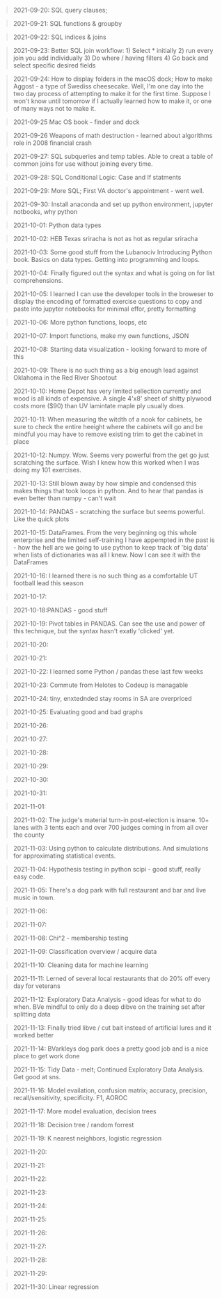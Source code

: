 > 2021-09-20: SQL query clauses; 

> 2021-09-21: SQL functions & groupby

> 2021-09-22: SQL indices & joins

> 2021-09-23: Better SQL join workflow: 1) Select * initially 2) run every join you add individually 3) Do where / having filters 4) Go back and select specific desired fields

> 2021-09-24: How to display folders in the macOS dock; How to make Aggost - a type of Swediss cheesecake. Well, I'm one day into the two day process of attempting to make it for the first time. Suppose I won't know until tomorrow if I actually learned how to make it, or one of many ways not to make it.

> 2021-09-25 Mac OS book - finder and dock

> 2021-09-26 Weapons of math destruction - learned about algorithms role in 2008 financial crash

> 2021-09-27: SQL subqueries and temp tables. Able to creat a table of common joins for use without joining every time. 

> 2021-09-28: SQL Conditional Logic: Case and If statments

> 2021-09-29: More SQL; First VA doctor's appointment - went well.

> 2021-09-30: Install anaconda and set up python environment, jupyter notbooks, why python

> 2021-10-01: Python data types

> 2021-10-02: HEB Texas sriracha is not as hot as regular sriracha

> 2021-10-03: Some good stuff from the Lubanociv Introducing Python book. Basics on data types. Getting into programming and loops.

> 2021-10-04: Finally figured out the syntax and what is going on for list comprehensions.

> 2021-10-05: I learned I can use the developer tools in the broweser to display the encoding of formatted exercise questions to copy and paste into jupyter notebooks for minimal effor, pretty formatting

> 2021-10-06: More python functions, loops, etc

> 2021-10-07: Import functions, make my own functions, JSON

> 2021-10-08: Starting data visualization - looking forward to more of this

>2021-10-09: There is no such thing as a big enough lead against Oklahoma in the Red River Shootout

>2021-10-10: Home Depot has very limited sellection currently and wood is all kinds of expensive. A single 4'x8' sheet of shitty plywood costs more ($90) than UV lamintate maple ply usually does.

>2021-10-11: When measuring the witdth of a nook for cabinets, be sure to check the entire heeight where the cabinets will go and be mindful you may have to remove existing trim to get the cabinet in place

>2021-10-12: Numpy. Wow. Seems very powerful from the get go just scratching the surface. Wish I knew how this worked when I was doing my 101 exercises.

>2021-10-13: Still blown away by how simple and condensed this makes things that took loops in python. And to hear that pandas is even better than numpy - can't wait

>2021-10-14: PANDAS - scratching the surface but seems powerful. Like the quick plots

>2021-10-15: DataFrames. From the very beginning og this whole enterprise and the limited self-training I have appempted in the past is - how the hell are we going to use python to keep track of 'big data' when lists of dictionaries was all I knew. Now I can see it with the DataFrames

>2021-10-16: I learned there is no such thing as a comfortable UT football lead this season

>2021-10-17: 

>2021-10-18:PANDAS - good stuff

>2021-10-19: Pivot tables in PANDAS. Can see the use and power of this technique, but the syntax hasn't exatly 'clicked' yet. 

>2021-10-20:

>2021-10-21:

>2021-10-22: I learned some Python / pandas these last few weeks

>2021-10-23: Commute from Helotes to Codeup is managable

>2021-10-24: tiny, enxtednded stay rooms in SA are overpriced

>2021-10-25: Evaluating good and bad graphs

>2021-10-26:

>2021-10-27:

>2021-10-28:

>2021-10-29:

>2021-10-30:

>2021-10-31:

>2021-11-01:

>2021-11-02: The judge's material turn-in post-election is insane. 10+ lanes with 3 tents each and over 700 judges coming in from all over the county

>2021-11-03: Using python to calculate distributions. And simulations for approximating statistical events.

>2021-11-04: Hypothesis testing in python scipi - good stuff, really easy code.

>2021-11-05: There's a dog park with full restaurant and bar and live music in town.

>2021-11-06: 

>2021-11-07: 

>2021-11-08: Chi^2 - membership testing

>2021-11-09: Classification overview / acquire data

>2021-11-10: Cleaning data for machine learning

>2021-11-11: Lerned of several local restaurants that do 20% off every day for veterans

>2021-11-12: Exploratory Data Analysis - good ideas for what to do when. BVe mindful to only do a deep dibve on the training set after splitting data

>2021-11-13: Finally tried libve / cut bait instead of artificial lures and it worked better

>2021-11-14: BVarkleys dog park does a pretty good job and is a nice place to get work done

>2021-11-15: Tidy Data - melt; Continued Exploratory Data Analysis. Get good at sns.


>2021-11-16: Model evailation, confusion matrix; accuracy, precision, recall/sensitivity, specificity. F1, AOROC

>2021-11-17: More model evaluation, decision trees

>2021-11-18: Decision tree / random forrest

>2021-11-19: K nearest neighbors, logistic regression 

>2021-11-20: 

>2021-11-21: 

>2021-11-22: 

>2021-11-23:

>2021-11-24:

>2021-11-25:

>2021-11-26:

>2021-11-27:

>2021-11-28: 

>2021-11-29: 

>2021-11-30: Linear regression